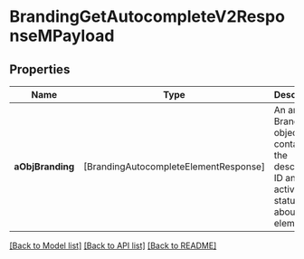 # BrandingGetAutocompleteV2ResponseMPayload

## Properties
Name | Type | Description | Notes
------------ | ------------- | ------------- | -------------
**aObjBranding** | [BrandingAutocompleteElementResponse] | An array of Branding object containing the description, ID and active status about the element. | 

[[Back to Model list]](../README.md#documentation-for-models) [[Back to API list]](../README.md#documentation-for-api-endpoints) [[Back to README]](../README.md)


